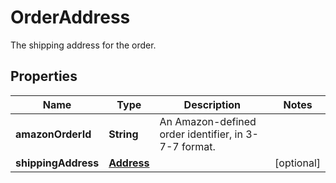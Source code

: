

# OrderAddress

The shipping address for the order.

## Properties

Name | Type | Description | Notes
------------ | ------------- | ------------- | -------------
**amazonOrderId** | **String** | An Amazon-defined order identifier, in 3-7-7 format. | 
**shippingAddress** | [**Address**](Address.md) |  |  [optional]



